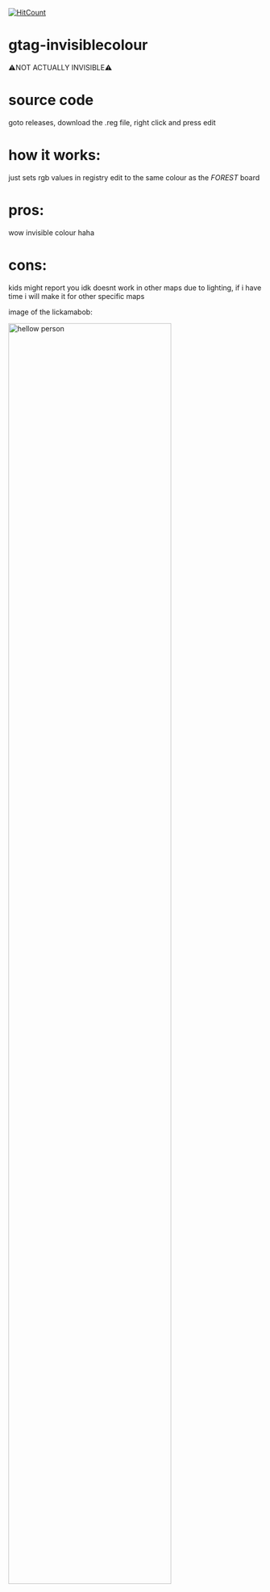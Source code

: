 [![HitCount](https://hits.dwyl.com/wokedos/gtag-invisiblecolour.svg?style=flat-square)](http://hits.dwyl.com/wokedos/gtag-invisiblecolour)
# gtag-invisiblecolour

⚠️NOT ACTUALLY INVISIBLE⚠️

# source code

goto releases, download the .reg file, right click and press edit

# how it works:

just sets rgb values in registry edit to the same colour as the *FOREST* board

# pros:
wow invisible colour haha

# cons:
kids might report you idk
doesnt work in other maps due to lighting, if i have time i will make it for other specific maps

image of the lickamabob:

<p align="left"><img width="80%" alt="hellow person" src="https://cdn.discordapp.com/attachments/1141263299531513937/1159443854408286228/20231005115451_1.jpg"/></a></p>

